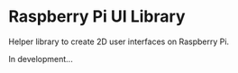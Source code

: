 # Raspberry Pi UI Library

Helper library to create 2D user interfaces on Raspberry Pi.

In development...
